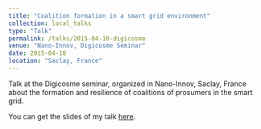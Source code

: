 ```yaml
---
title: "Coalition formation in a smart grid environment"
collection: local_talks
type: "Talk"
permalink: /talks/2015-04-10-digicosme
venue: "Nano-Innov, Digicosme Seminar"
date: 2015-04-10
location: "Saclay, France"
---
```


Talk at the Digicosme seminar, organized in Nano-Innov, Saclay, France about the formation and resilience of coalitions of prosumers in the smart grid.

You can get the slides of my talk [here](http://nicolasgensollen.github.io/files/coalition-formation-in-a-smart-grid-environment.pdf).

